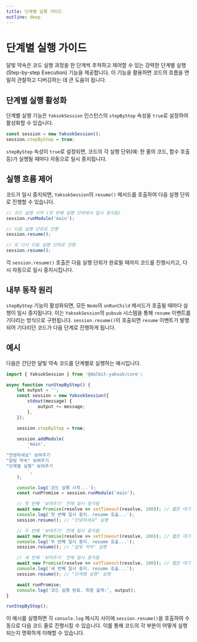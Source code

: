 ```yaml
---
title: 단계별 실행 가이드
outline: deep
---
```


# 단계별 실행 가이드

달빛 약속은 코드 실행 과정을 한 단계씩 추적하고 제어할 수 있는 강력한 단계별 실행(Step-by-step Execution) 기능을 제공합니다. 이 기능을 활용하면 코드의 흐름을 면밀히 관찰하고 디버깅하는 데 큰 도움이 됩니다.

## 단계별 실행 활성화

단계별 실행 기능은 `YaksokSession` 인스턴스의 `stepByStep` 속성을 `true`로 설정하여 활성화할 수 있습니다.

```typescript
const session = new YaksokSession();
session.stepByStep = true;
```

`stepByStep` 속성이 `true`로 설정되면, 코드의 각 실행 단위(예: 한 줄의 코드, 함수 호출 등)가 실행될 때마다 자동으로 일시 중지됩니다.

## 실행 흐름 제어

코드가 일시 중지되면, `YaksokSession`의 `resume()` 메서드를 호출하여 다음 실행 단위로 진행할 수 있습니다.

```typescript
// 코드 실행 시작 (첫 번째 실행 단위에서 일시 중지됨)
session.runModule('main');

// 다음 실행 단위로 진행
session.resume();

// 또 다시 다음 실행 단위로 진행
session.resume();
```

각 `session.resume()` 호출은 다음 실행 단위가 완료될 때까지 코드를 진행시키고, 다시 자동으로 일시 중지시킵니다.

## 내부 동작 원리

`stepByStep` 기능이 활성화되면, 모든 `Node`의 `onRunChild` 메서드가 호출될 때마다 실행이 일시 중지됩니다. 이는 `YaksokSession`의 `pubsub` 시스템을 통해 `resume` 이벤트를 기다리는 방식으로 구현됩니다. `session.resume()`이 호출되면 `resume` 이벤트가 발행되어 기다리던 코드가 다음 단계로 진행하게 됩니다.

## 예시

다음은 간단한 달빛 약속 코드를 단계별로 실행하는 예시입니다.

```typescript
import { YaksokSession } from '@dalbit-yaksok/core';

async function runStepByStep() {
    let output = '';
    const session = new YaksokSession({
        stdout(message) {
            output += message;
        },
    });

    session.stepByStep = true;

    session.addModule(
        'main',
        `
"안녕하세요" 보여주기
"달빛 약속" 보여주기
"단계별 실행" 보여주기
        `,
    );

    console.log('코드 실행 시작...');
    const runPromise = session.runModule('main');

    // 첫 번째 '보여주기' 전에 일시 중지됨
    await new Promise(resolve => setTimeout(resolve, 100)); // 짧은 대기
    console.log('첫 번째 일시 중지. resume 호출...');
    session.resume(); // "안녕하세요" 실행

    // 두 번째 '보여주기' 전에 일시 중지됨
    await new Promise(resolve => setTimeout(resolve, 100)); // 짧은 대기
    console.log('두 번째 일시 중지. resume 호출...');
    session.resume(); // "달빛 약속" 실행

    // 세 번째 '보여주기' 전에 일시 중지됨
    await new Promise(resolve => setTimeout(resolve, 100)); // 짧은 대기
    console.log('세 번째 일시 중지. resume 호출...');
    session.resume(); // "단계별 실행" 실행

    await runPromise;
    console.log('코드 실행 완료. 최종 출력:', output);
}

runStepByStep();
```

이 예시를 실행하면 각 `console.log` 메시지 사이에 `session.resume()`을 호출하여 수동으로 다음 코드 줄로 진행시킬 수 있습니다. 이를 통해 코드의 각 부분이 어떻게 실행되는지 명확하게 이해할 수 있습니다.
